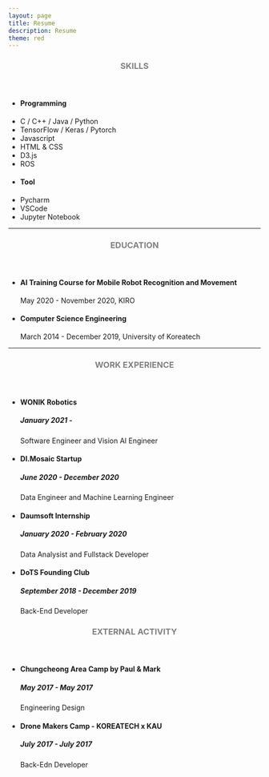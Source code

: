 ```yaml
---
layout: page
title: Resume
description: Resume
theme: red
---
```


<!-- Skills -->
<section class="row">
	<header class="col-md-3">
		<h3 style="text-transform:uppercase;color:gray">Skills</h3>
	</header>
	<div class="col-md-9">
		<div class="row">
			<div class="col-md-6">
				<ul class="list-group">
					<li class="list-group-item active"><h4><strong>Programming</strong></h4></li>
					<li class="list-group-item">C / C++ / Java / Python</li>
					<li class="list-group-item">TensorFlow / Keras / Pytorch</li>
					<li class="list-group-item">Javascript</li>
					<li class="list-group-item">HTML & CSS</li>
					<li class="list-group-item">D3.js</li>
                    <li class="list-group-item">ROS</li>
				</ul>
			</div>
			<div class="col-md-6">
				<ul class="list-group">
					<li class="list-group-item active"><h4><strong>Tool</strong></h4></li>
					<li class="list-group-item">Pycharm</li>
					<li class="list-group-item">VSCode</li>
					<li class="list-group-item">Jupyter Notebook</li>
				</ul>
			</div>
		</div>
	</div>
</section>
<hr/>
<!-- Education -->
<section class="row">
	<header class="col-md-3">
		<h3 style="text-transform:uppercase;color:gray">Education</h3>
	</header>
	<div class="col-md-9">
		<ul>
			<li>
				<h4>AI Training Course for Mobile Robot Recognition and Movement</h4>
				<p>May 2020 - November 2020, KIRO </p>
			</li>
			<li>
				<h4>Computer Science Engineering</h4>
				<p>March 2014 - December 2019, University of Koreatech</p>
			</li>
		</ul>
	</div>
</section>
<hr/>
<!-- Work -->
<section class="row">
	<header class="col-md-3">
		<h3 style="text-transform:uppercase;color:gray">Work Experience</h3>
	</header>
	<div class="col-md-9">
		<ul>
            <li>
                <h4>WONIK Robotics</h4>
                <h5>January 2021 - </h5>
                <p>Software Engineer and Vision AI Engineer</p>
            </li>
			<li>
				<h4>DI.Mosaic Startup</h4>
				<h5>June 2020 - December 2020</h5>
				<p>Data Engineer and Machine Learning Engineer</p>
			</li>
			<li>
				<h4>Daumsoft Internship</h4>
				<h5>January 2020 - February 2020</h5>
				<p>Data Analysist and Fullstack Developer</p>
			</li>
			<li>
				<h4>DoTS Founding Club</h4>
				<h5>September 2018 - December 2019</h5>
				<p>Back-End Developer</p>
			</li>
		</ul>
	</div>
</section>
<ht/>
<!-- Activity -->
<section class="row">
	<header class="col-md-3">
		<h3 style="text-transform:uppercase;color:gray">External Activity</h3>
	</header>
	<div class="col-md-9">
		<ul>
			<li>
				<h4>Chungcheong Area Camp by Paul & Mark</h4>
				<h5>May 2017 - May 2017</h5>
				<p>Engineering Design</p>
			</li>
			<li>
				<h4>Drone Makers Camp - KOREATECH x KAU</h4>
				<h5>July 2017 - July 2017</h5>
				<p>Back-Edn Developer</p>
			</li>
		</ul>
	</div>
</section>